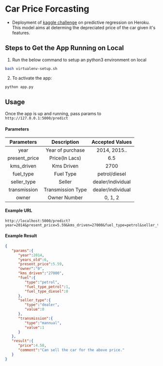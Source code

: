 # Car Price Forcasting
- Deployment of [kaggle challenge](https://www.kaggle.com/nehalbirla/vehicle-dataset-from-cardekho#) on predictive regression on Heroku. This model aims at determing the depreciated price of the car given it's features.


## Steps to Get the App Running on Local
1. Run the below command to setup an python3 environment on local
```bash
bash virtualenv-setup.sh
```

2. To activate the app:
```bash
python app.py
```

## Usage
Once the app is up and running, pass params to `http://127.0.0.1:5000/predict`

#### Parameters

| Parameters | Description | Accepted Values |
| :---: | :---: | :---: |
| year | Year of purchase | 2014, 2015.. |
| present_price | Price(In Lacs) | 6.5 |
| kms_driven | Kms Driven | 2700 |
| fuel_type | Fuel Type | petrol/diesel |
| seller_type | Seller | dealer/individual |
| transmission | Transmission Type | dealer/individual |
| owner | Owner Number | 0, 1, 2 |

#### Example URL

```
http://localhost:5000/predict?year=2014&present_price=5.59&kms_driven=27000&fuel_type=petrol&seller_type=dealer&transmission=mannual&owner=0
```

#### Example Result
```JSON
{
   "params":{
      "year":2014,
      "years_old":6,
      "present_price":5.59,
      "owner":"0",
      "kms_driven":"27000",
      "fuel":{
         "type":"petrol",
         "fuel_type_petrol":1,
         "fuel_type_diesel":0
      },
      "seller_type":{
         "type":"dealer",
         "value":0
      },
      "transmission":{
         "type":"mannual",
         "value":1
      }
   },
   "result":{
      "price":4.58,
      "comment":"Can sell the car for the above price."
   }
}
```


